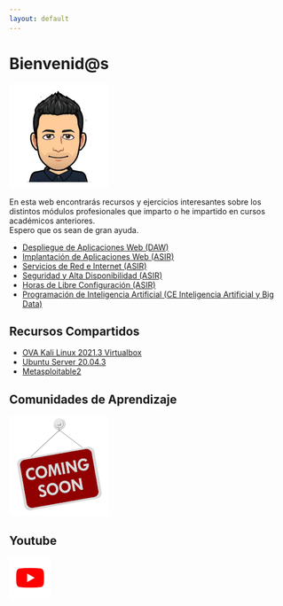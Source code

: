 ```yaml
---
layout: default
---
```


# Bienvenid@s

![Yo](./images/avatar_manu180x188.png)  

En esta web encontrarás recursos y ejercicios interesantes sobre los distintos módulos profesionales que imparto o he impartido en cursos académicos anteriores.  
Espero que os sean de gran ayuda.


* [Despliegue de Aplicaciones Web (DAW)](./mods/daw) 
* [Implantación de Aplicaciones Web (ASIR)](./mods/iaw) 
* [Servicios de Red e Internet (ASIR)](./mods/sri)
* [Seguridad y Alta Disponibilidad (ASIR)](./mods/sad)
* [Horas de Libre Configuración (ASIR)](./mods/hlc)
* [Programación de Inteligencia Artificial (CE Inteligencia Artificial y Big Data)](./mods/pia.md)

## Recursos Compartidos

* [OVA Kali Linux 2021.3 Virtualbox](https://drive.google.com/file/d/1TKU0Z5DuHGxXVGGxh8csnn5Zk8QiaC9I/view?usp=sharing)
* [Ubuntu Server 20.04.3](https://drive.google.com/file/d/16XtWPw336fq-OUinXxA59K1Fc9SuLApo/view?usp=sharing)
* [Metasploitable2](https://drive.google.com/file/d/1xdzfFWD2UzkYfBSc2a-37M9LcBQ0jjch/view?usp=sharing)


## Comunidades de Aprendizaje

![CdA](./images/coming-soon-150x150.png)


## Youtube
[![Youtube](./images/yt_75x75.png)](https://www.youtube.com/channel/UCyzONPf9vQbCHHVrVBHIgrA)  